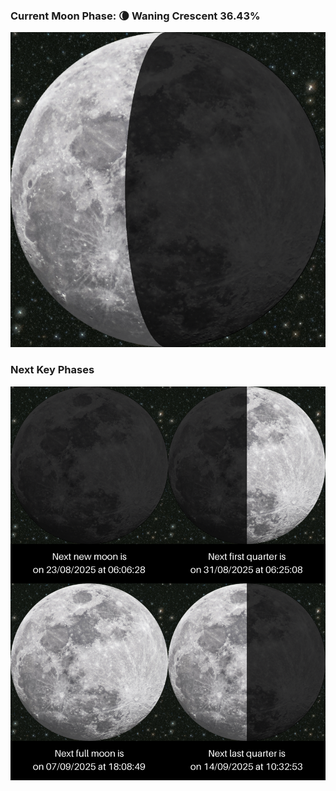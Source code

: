 ### Current Moon Phase: 🌘 Waning Crescent 36.43%
![Moon Phase](moonphase.png)
### Next Key Phases
![Gallery](gallery.png)
